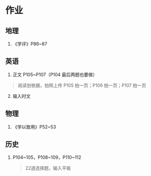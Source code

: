 # 作业
## 地理
1. 《学评》P86~87

## 英语
1. 正文 P105~P107（P104 最后两题也要做）
> 阅读划依据，拍照上传
> P105 拍一页；P106 拍一页；P107 拍一页
2. 输入时文

## 物理
1. 《学以致用》P52~53

## 历史
1. P104~105，P108~109，P110~112
   >22道选择题，输入平板 
